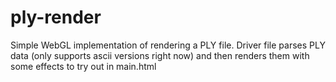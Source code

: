 # ply-render
Simple WebGL implementation of rendering a PLY file. 
Driver file parses PLY data (only supports ascii versions right now) and then renders them with some effects to try out in main.html
